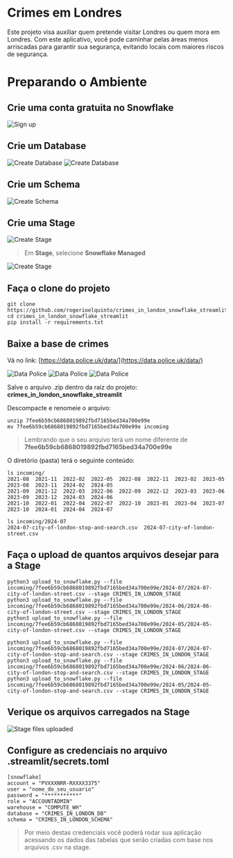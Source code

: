 # Crimes em Londres

Este projeto visa auxiliar quem pretende visitar Londres ou quem mora em Londres. Com este aplicativo, você pode caminhar pelas áreas menos arriscadas para garantir sua segurança, evitando locais com maiores riscos de segurança.

# Preparando o Ambiente

## Crie uma conta gratuita no Snowflake

![Sign up](images/sign_up.png)

## Crie um Database

![Create Database](images/create_db_1.png)
![Create Database](images/create_db_2.png)

## Crie um Schema

![Create Schema](images/create_schema.png)

## Crie uma Stage

![Create Stage](images/create_stage_1.png)
> Em **Stage**, selecione **Snowflake Managed**

![Create Stage](images/create_stage_2.png)

## Faça o clone do projeto

````
git clone https://github.com/rogerioelquinto/crimes_in_london_snowflake_streamlit.git
cd crimes_in_london_snowflake_streamlit
pip install -r requirements.txt
````

## Baixe a base de crimes

Vá no link: [https://data.police.uk/data/](https://data.police.uk/data/)

![Data Police](images/data_police_uk_london_1.png)
![Data Police](images/data_police_uk_london_2.png)
![Data Police](images/data_police_uk_london_3.png)

Salve o arquivo .zip dentro da raiz do projeto: **crimes_in_london_snowflake_streamlit**

Descompacte e renomeie o arquivo:

````
unzip 7fee6b59cb6868019892fbd7165bed34a700e99e
mv 7fee6b59cb6868019892fbd7165bed34a700e99e incoming
````
> Lembrando que o seu arquivo terá um nome diferente de **7fee6b59cb6868019892fbd7165bed34a700e99e**

O diretório (pasta) terá o seguinte conteúdo:

````
ls incoming/
2021-08  2021-11  2022-02  2022-05  2022-08  2022-11  2023-02  2023-05  2023-08  2023-11  2024-02  2024-05
2021-09  2021-12  2022-03  2022-06  2022-09  2022-12  2023-03  2023-06  2023-09  2023-12  2024-03  2024-06
2021-10  2022-01  2022-04  2022-07  2022-10  2023-01  2023-04  2023-07  2023-10  2024-01  2024-04  2024-07

ls incoming/2024-07
2024-07-city-of-london-stop-and-search.csv  2024-07-city-of-london-street.csv
````

## Faça o upload de quantos arquivos desejar para a Stage

````
python3 upload_to_snowflake.py --file incoming/7fee6b59cb6868019892fbd7165bed34a700e99e/2024-07/2024-07-city-of-london-street.csv --stage CRIMES_IN_LONDON_STAGE 
python3 upload_to_snowflake.py --file incoming/7fee6b59cb6868019892fbd7165bed34a700e99e/2024-06/2024-06-city-of-london-street.csv --stage CRIMES_IN_LONDON_STAGE 
python3 upload_to_snowflake.py --file incoming/7fee6b59cb6868019892fbd7165bed34a700e99e/2024-05/2024-05-city-of-london-street.csv --stage CRIMES_IN_LONDON_STAGE

python3 upload_to_snowflake.py --file incoming/7fee6b59cb6868019892fbd7165bed34a700e99e/2024-07/2024-07-city-of-london-stop-and-search.csv --stage CRIMES_IN_LONDON_STAGE 
python3 upload_to_snowflake.py --file incoming/7fee6b59cb6868019892fbd7165bed34a700e99e/2024-06/2024-06-city-of-london-stop-and-search.csv --stage CRIMES_IN_LONDON_STAGE 
python3 upload_to_snowflake.py --file incoming/7fee6b59cb6868019892fbd7165bed34a700e99e/2024-05/2024-05-city-of-london-stop-and-search.csv --stage CRIMES_IN_LONDON_STAGE 
````

## Verique os arquivos carregados na Stage

![Stage files uploaded](images/stage_files_uploaded.png)

## Configure as credenciais no arquivo .streamlit/secrets.toml

````
[snowflake]
account = "PVXXXNRR-RXXXX3375"
user = "nome_do_seu_usuario"
password = "***********"
role = "ACCOUNTADMIN"
warehouse = "COMPUTE_WH"
database = "CRIMES_IN_LONDON_DB"
schema = "CRIMES_IN_LONDON_SCHEMA"
````

> Por meio destas credenciais você poderá rodar sua aplicação acessando os dados das tabelas que serão criadas com base nos arquivos .csv na stage.




